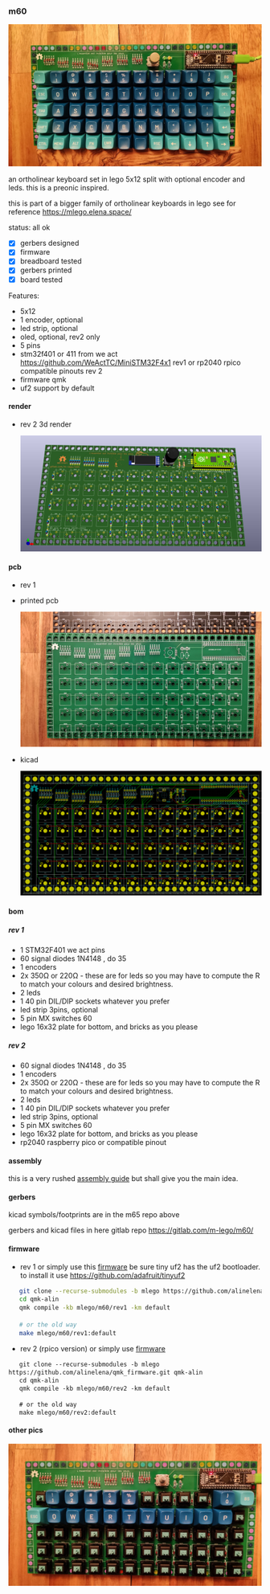###  m60

  ![M60 split 5x12](pics/5x12/m60.jpg)

an ortholinear keyboard set in lego 5x12 split with optional encoder and leds. this is a preonic inspired.

this is part of a bigger family of ortholinear keyboards in lego see for reference
https://mlego.elena.space/

status: all ok

* [x] gerbers designed
* [x] firmware
* [x] breadboard tested
* [x] gerbers printed
* [x] board tested

Features:

* 5x12
* 1 encoder, optional
* led strip, optional
* oled, optional, rev2 only
* 5 pins
* stm32f401 or 411 from we act https://github.com/WeActTC/MiniSTM32F4x1 rev1 or rp2040 rpico compatible pinouts rev 2
* firmware qmk
* uf2 support by default


#### render

- rev 2 3d render

  ![M60 5x12 pcb](pics/5x12/5x12_rev2_3d.png)

#### pcb

- rev 1

* printed pcb

  ![M60 5x12 pcb](pics/5x12/m60-pcb.jpg)

* kicad

  ![M60 5x12 pcb](pics/5x12/m60-pcb.png)


#### bom

##### rev 1

* 1 STM32F401 we act pins
* 60 signal diodes 1N4148 , do 35
* 1 encoders
* 2x 350Ω or 220Ω - these are for leds so you may have to compute the R to match your colours and desired brightness.
* 2 leds
* 1 40 pin DIL/DIP sockets whatever you prefer
* led strip 3pins, optional
* 5 pin MX switches 60
* lego 16x32 plate for bottom, and bricks as you please


##### rev 2

* 60 signal diodes 1N4148 , do 35
* 1 encoders
* 2x 350Ω or 220Ω - these are for leds so you may have to compute the R to match your colours and desired brightness.
* 2 leds
* 1 40 pin DIL/DIP sockets whatever you prefer
* led strip 3pins, optional
* 5 pin MX switches 60
* lego 16x32 plate for bottom, and bricks as you please
* rp2040 raspberry pico or compatible pinout


#### assembly

this is a very rushed [assembly guide](assembly.md) but shall give you the main idea.

#### gerbers

kicad symbols/footprints are in the m65 repo above


gerbers and kicad files in here  gitlab repo https://gitlab.com/m-lego/m60/

#### firmware

- rev 1 or simply use this [firmware](https://gitlab.com/m-lego/m60/-/blob/main/firmware/mlego_m60_rev1_default.uf2) be sure tiny uf2 has the uf2 bootloader.
to install it use https://github.com/adafruit/tinyuf2

```bash
   git clone --recurse-submodules -b mlego https://github.com/alinelena/qmk_firmware.git qmk-alin
   cd qmk-alin
   qmk compile -kb mlego/m60/rev1 -km default

   # or the old way
   make mlego/m60/rev1:default
```

- rev 2 (rpico version) or simply use [firmware](https://gitlab.com/m-lego/m60/-/blob/main/firmware/mlego_m60_rev1_default.uf2)

```
   git clone --recurse-submodules -b mlego https://github.com/alinelena/qmk_firmware.git qmk-alin
   cd qmk-alin
   qmk compile -kb mlego/m60/rev2 -km default

   # or the old way
   make mlego/m60/rev2:default
```

#### other pics

  ![M60 5x12](pics/5x12/m60_a.jpg)


